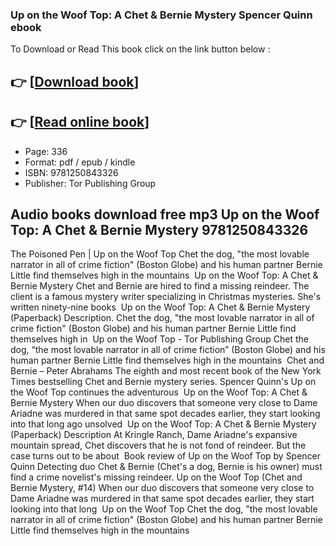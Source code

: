 ### Up on the Woof Top: A Chet & Bernie Mystery Spencer Quinn ebook

To Download or Read This book click on the link button below :

## 👉  [**[Download book](http://ebooksharez.info/download.php?group=book&from=github.com&id=719506&lnk=1066 "Download book")**]

## 👉  [**[Read online book](http://ebooksharez.info/download.php?group=book&from=github.com&id=719506&lnk=1066 "Read online book")**]


* Page: 336
* Format: pdf / epub / kindle
* ISBN: 9781250843326
* Publisher: Tor Publishing Group



## Audio books download free mp3 Up on the Woof Top: A Chet & Bernie Mystery 9781250843326



 The Poisoned Pen | Up on the Woof Top Chet the dog, &quot;the most lovable narrator in all of crime fiction&quot; (Boston Globe) and his human partner Bernie Little find themselves high in the mountains 
 Up on the Woof Top: A Chet &amp; Bernie Mystery Chet and Bernie are hired to find a missing reindeer. The client is a famous mystery writer specializing in Christmas mysteries. She&#039;s written ninety-nine books 
 Up on the Woof Top: A Chet &amp; Bernie Mystery (Paperback) Description. Chet the dog, &quot;the most lovable narrator in all of crime fiction&quot; (Boston Globe) and his human partner Bernie Little find themselves high in 
 Up on the Woof Top - Tor Publishing Group Chet the dog, “the most lovable narrator in all of crime fiction” (Boston Globe) and his human partner Bernie Little find themselves high in the mountains 
 Chet and Bernie – Peter Abrahams The eighth and most recent book of the New York Times bestselling Chet and Bernie mystery series. Spencer Quinn&#039;s Up on the Woof Top continues the adventurous 
 Up on the Woof Top: A Chet &amp; Bernie Mystery When our duo discovers that someone very close to Dame Ariadne was murdered in that same spot decades earlier, they start looking into that long ago unsolved 
 Up on the Woof Top: A Chet &amp; Bernie Mystery (Paperback) Description At Kringle Ranch, Dame Ariadne&#039;s expansive mountain spread, Chet discovers that he is not fond of reindeer. But the case turns out to be about 
 Book review of Up on the Woof Top by Spencer Quinn Detecting duo Chet &amp; Bernie (Chet&#039;s a dog, Bernie is his owner) must find a crime novelist&#039;s missing reindeer.
 Up on the Woof Top (Chet and Bernie Mystery, #14) When our duo discovers that someone very close to Dame Ariadne was murdered in that same spot decades earlier, they start looking into that long 
 Up on the Woof Top Chet the dog, &quot;the most lovable narrator in all of crime fiction&quot; (Boston Globe) and his human partner Bernie Little find themselves high in the mountains 





